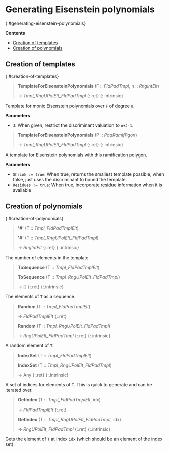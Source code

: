 # Generating Eisenstein polynomials
{:#generating-eisenstein-polynomials}



**Contents**
* [Creation of templates](#creation-of-templates)
* [Creation of polynomials](#creation-of-polynomials)

## Creation of templates
{:#creation-of-templates}

<a id="TemplateForEisensteinPolynomials"></a><a id="TemplateForEisensteinPolynomials--FldPadTmpl--etc"></a><a id="TemplateForEisensteinPolynomials--FldPadTmpl--RngIntElt"></a>
> **TemplateForEisensteinPolynomials** (F :: *FldPadTmpl*, n :: *RngIntElt*)
> 
> -> *Tmpl_RngUPolElt_FldPadTmpl*
> {:.ret}
{:.intrinsic}

Template for monic Eisenstein polynomials over `F` of degree `n`.

**Parameters**
- `J`: When given, restrict the discriminant valuation to `n+J-1`.

<a id="TemplateForEisensteinPolynomials-2"></a><a id="TemplateForEisensteinPolynomials--PadRamifPgon"></a>
> **TemplateForEisensteinPolynomials** (P :: *PadRamifPgon*)
> 
> -> *Tmpl_RngUPolElt_FldPadTmpl*
> {:.ret}
{:.intrinsic}

A template for Eisenstein polynomials with this ramification polygon.

**Parameters**
- `Shrink := true`: When true, returns the smallest template possible; when false, just uses the discriminant to bound the template.
- `Residues := true`: When true, incorporate residue information when it is available

## Creation of polynomials
{:#creation-of-polynomials}

<a id="#"></a><a id="#--Tmpl_FldPadTmplElt"></a><a id="#--Tmpl_RngUPolElt_FldPadTmpl"></a>
> **\'#\'** (T :: *Tmpl_FldPadTmplElt*)
> 
> **\'#\'** (T :: *Tmpl_RngUPolElt_FldPadTmpl*)
> 
> -> *RngIntElt*
> {:.ret}
{:.intrinsic}

The number of elements in the template.




<a id="ToSequence"></a><a id="ToSequence--Tmpl_FldPadTmplElt"></a><a id="ToSequence--Tmpl_RngUPolElt_FldPadTmpl"></a>
> **ToSequence** (T :: *Tmpl_FldPadTmplElt*)
> 
> **ToSequence** (T :: *Tmpl_RngUPolElt_FldPadTmpl*)
> 
> -> []
> {:.ret}
{:.intrinsic}

The elements of `T` as a sequence.




<a id="Random"></a><a id="Random--Tmpl_FldPadTmplElt"></a><a id="Random--Tmpl_RngUPolElt_FldPadTmpl"></a>
> **Random** (T :: *Tmpl_FldPadTmplElt*)
> 
> -> *FldPadTmplElt*
> {:.ret}
> 
> **Random** (T :: *Tmpl_RngUPolElt_FldPadTmpl*)
> 
> -> *RngUPolElt_FldPadTmpl*
> {:.ret}
{:.intrinsic}

A random element of `T`.




<a id="IndexSet"></a><a id="IndexSet--Tmpl_FldPadTmplElt"></a><a id="IndexSet--Tmpl_RngUPolElt_FldPadTmpl"></a>
> **IndexSet** (T :: *Tmpl_FldPadTmplElt*)
> 
> **IndexSet** (T :: *Tmpl_RngUPolElt_FldPadTmpl*)
> 
> -> Any
> {:.ret}
{:.intrinsic}

A set of indices for elements of `T`. This is quick to generate and can be iterated over.




<a id="GetIndex"></a><a id="GetIndex--Tmpl_FldPadTmplElt--etc"></a><a id="GetIndex--Tmpl_FldPadTmplElt--any"></a><a id="GetIndex--Tmpl_RngUPolElt_FldPadTmpl--etc"></a><a id="GetIndex--Tmpl_RngUPolElt_FldPadTmpl--any"></a>
> **GetIndex** (T :: *Tmpl_FldPadTmplElt*, idx)
> 
> -> *FldPadTmplElt*
> {:.ret}
> 
> **GetIndex** (T :: *Tmpl_RngUPolElt_FldPadTmpl*, idx)
> 
> -> *RngUPolElt_FldPadTmpl*
> {:.ret}
{:.intrinsic}

Gets the element of `T` at index `idx` (which should be an element of the index set).




